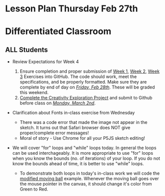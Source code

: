 # Lesson Plan Thursday Feb 27th
# Differentiated Classroom

## ALL Students
* Review Expectations for Week 4
  1. Ensure completion and proper submission of [Week 1](../week1), [Week 2](../week2), [Week 3](../week3) Exercises into GitHub.  The code should work, meet the specifications, and be properly formatted.  Make sure they are complete by end of day on <u>_Friday, Feb 28th_</u>. These will be graded this weekend.
  1. [Complete the Creativity Exploration Project](../week4/homework/creativity-exploration.md) and submit to Github before class on <u>_Monday, March 2nd_</u>.

* Clarification about Fonts in-class exercise from Wednesday
  * There was a code error that made the image not appear in the sketch. It turns out that Safari browser does NOT give proper/complete error messages!
  * Moral of story - Use Chrome for all your P5JS sketch editing!
* We will cover "for" loops and "while" loops today. In general the loops can be used interchageably.  It is more appropriate to use "for" loops when you know the bounds (no. of iterations) of your loop.  If you do not know the bounds ahead of time, it is better to use "while" loops.
  * To demonstrate both loops in today's in-class work we will code the [modified moving ball](../week4/modifiedMovingBall) example. Whenever the moving ball goes over the mouse pointer in the canvas, it should change it's color from Green to Red.